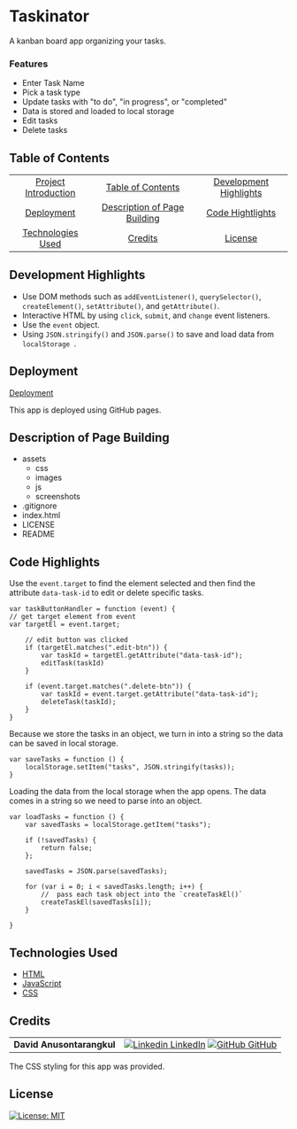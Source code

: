 # Taskinator

A kanban board app organizing your tasks.

### Features

- Enter Task Name
- Pick a task type
- Update tasks with "to do", "in progress", or "completed"
- Data is stored and loaded to local storage
- Edit tasks
- Delete tasks

## Table of Contents

|                                         |                                                               |                                                   |
| :-------------------------------------: | :-----------------------------------------------------------: | :-----------------------------------------------: |
|   [Project Introduction](#Taskinator)   |            [Table of Contents](#table-of-contents)            | [Development Highlights](#development-highlights) |
|         [Deployment](#deployed)         | [Description of Page Building](#Description-of-Page-Building) |       [Code Hightlights](#code-highlights)        |
| [Technologies Used](#Technologies-Used) |                      [Credits](#Credits)                      |                [License](#License)                |

## Development Highlights

- Use DOM methods such as `addEventListener()`, `querySelector()`, `createElement()`, `setAttribute()`, and `getAttribute()`.
- Interactive HTML by using `click`, `submit`, and `change` event listeners.
- Use the `event` object.
- Using `JSON.stringify()` and `JSON.parse()` to save and load data from `localStorage `.

## Deployment

[Deployment](https://anusontarangkul.github.io/taskinator/)

This app is deployed using GitHub pages.

## Description of Page Building

- assets
  - css
  - images
  - js
  - screenshots
- .gitignore
- index.html
- LICENSE
- README

## Code Highlights

Use the `event.target` to find the element selected and then find the attribute `data-task-id` to edit or delete specific tasks.

```
var taskButtonHandler = function (event) {
// get target element from event
var targetEl = event.target;

    // edit button was clicked
    if (targetEl.matches(".edit-btn")) {
        var taskId = targetEl.getAttribute("data-task-id");
        editTask(taskId)
    }

    if (event.target.matches(".delete-btn")) {
        var taskId = event.target.getAttribute("data-task-id");
        deleteTask(taskId);
    }
}
```

Because we store the tasks in an object, we turn in into a string so the data can be saved in local storage.

```
var saveTasks = function () {
    localStorage.setItem("tasks", JSON.stringify(tasks));
}
```

Loading the data from the local storage when the app opens. The data comes in a string so we need to parse into an object.

```
var loadTasks = function () {
    var savedTasks = localStorage.getItem("tasks");

    if (!savedTasks) {
        return false;
    };

    savedTasks = JSON.parse(savedTasks);

    for (var i = 0; i < savedTasks.length; i++) {
        //  pass each task object into the `createTaskEl()`
        createTaskEl(savedTasks[i]);
    }

}
```

## Technologies Used

- [HTML](https://www.w3schools.com/html/)
- [JavaScript](https://www.javascript.com/)
- [CSS](https://www.w3schools.com/css/)

## Credits

|                           |                                                                                                                                                                                                       |
| ------------------------- | ----------------------------------------------------------------------------------------------------------------------------------------------------------------------------------------------------- |
| **David Anusontarangkul** | [![Linkedin](https://i.stack.imgur.com/gVE0j.png) LinkedIn](https://www.linkedin.com/in/anusontarangkul/) [![GitHub](https://i.stack.imgur.com/tskMh.png) GitHub](https://github.com/anusontarangkul) |

The CSS styling for this app was provided.

## License

[![License: MIT](https://img.shields.io/badge/License-MIT-yellow.svg)](https://opensource.org/licenses/MIT)
